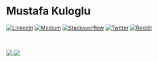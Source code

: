 # Mustafa Kuloglu

[![Linkedin](https://img.shields.io/badge/-Linkedin-blue?style=flat-square0&logo=Linkedin&link=https://www.linkedin.com/in/mustafa-kuloglu/)](https://www.linkedin.com/in/mustafa-kuloglu/)
[![Medium](https://img.shields.io/badge/-Medium-black?style=flat-square0&logo=Medium&link=http://medium.com/@mustafakuloglu)](http://medium.com/@mustafakuloglu)
[![Stackoverflow](https://img.shields.io/badge/-Stackoverflow-white?style=flat-square0&logo=stackoverflow&https://stackoverflow.com/users/6183507/mustafa-kulo%c4%9flu)](https://stackoverflow.com/users/6183507/mustafa-kulo%c4%9flu)
[![Twitter](https://img.shields.io/badge/-Twitter-white?style=flat-square0&logo=twitter&link=https://twitter.com/pukanie)](https://twitter.com/pukanie)
[![Reddit](https://img.shields.io/badge/-Reddit-white?style=flat-square0&logo=reddit&link=https://www.reddit.com/user/mkuloglu)](https://www.reddit.com/user/mkuloglu)


<br></br>
<a href="https://github.com/mustafakuloglu/github-readme-stats">
  <img align="center" src="https://github-readme-stats.vercel.app/api?username=mustafakuloglu&show_icons=true&include_all_commits=true&count_private=true" />
</a>
<a href="https://github.com/mustafakuloglu/github-readme-stats">
  <img align="center" src="https://github-readme-stats.vercel.app/api/top-langs/?username=mustafakuloglu&layout=compact" />
</a>
